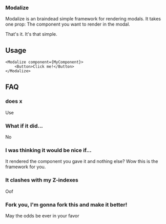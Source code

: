 ### Modalize

Modalize is an braindead simple framework for rendering modals. It takes one prop: The component you want to render in the modal.

That's it. It's that simple.

## Usage

```
<Modalize component={MyComponent}>
    <Button>Click me!</Button>
</Modalize>
```


## FAQ


### <Other Modal framework> does x

Use <Other Modal framework>

### What if it did...

No

### I was thinking it would be nice if...

It rendered the component you gave it and nothing else? Wow this is the framework for you.

### It clashes with my Z-indexes

Oof

### Fork you, I'm gonna fork this and make it better!

May the odds be ever in your favor

## Contributing

Don't

## Support

This page is intentionally left blank as an exercise to the reader

## Liscense

MIT

